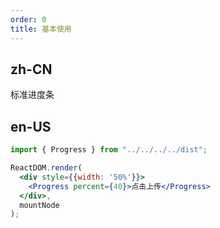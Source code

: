 ```yaml
---
order: 0
title: 基本使用
---
```


## zh-CN

标准进度条

## en-US

```jsx
import { Progress } from "../../../../dist";

ReactDOM.render(
  <div style={{width: '50%'}}>
    <Progress percent={40}>点击上传</Progress>
  </div>,
  mountNode
);
```

